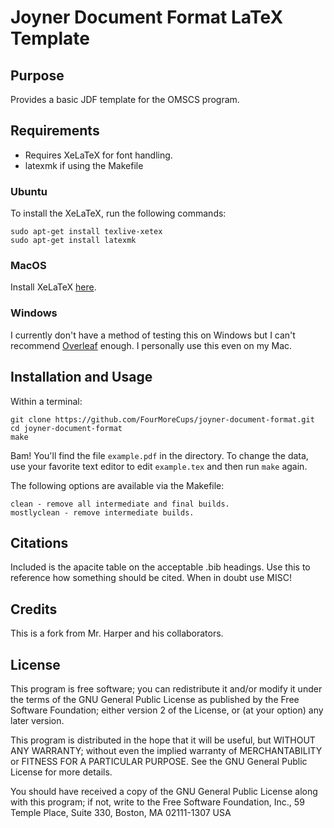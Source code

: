 Joyner Document Format LaTeX Template
============

## Purpose
Provides a basic JDF template for the OMSCS program.
## Requirements
- Requires XeLaTeX for font handling.
- latexmk if using the Makefile

### Ubuntu
To install the XeLaTeX, run the following commands:
```
sudo apt-get install texlive-xetex
sudo apt-get install latexmk
```

### MacOS
Install XeLaTeX [here](http://www.tug.org/mactex/index.html).

### Windows
I currently don't have a method of testing this on Windows but I can't
recommend [Overleaf](https://www.overleaf.com/) enough. I personally use this
even on my Mac.

## Installation and Usage
Within a terminal:
```
git clone https://github.com/FourMoreCups/joyner-document-format.git
cd joyner-document-format
make
```
Bam! You'll find the file `example.pdf` in the directory.
To change the data, use your favorite text editor to edit `example.tex` and then run `make` again.

The following options are available via the Makefile:
```
clean - remove all intermediate and final builds.
mostlyclean - remove intermediate builds.
```

## Citations
Included is the apacite table on the acceptable .bib headings. Use this to
reference how something should be cited. When in doubt use MISC!

## Credits
This is a fork from Mr. Harper and his collaborators.

## License
This program is free software; you can redistribute it and/or modify it under
the terms of the GNU General Public License as published by the Free Software
Foundation; either version 2 of the License, or (at your option) any later
version.

This program is distributed in the hope that it will be useful, but WITHOUT ANY
WARRANTY; without even the implied warranty of MERCHANTABILITY or FITNESS FOR A
PARTICULAR PURPOSE.  See the GNU General Public License for more details.

You should have received a copy of the GNU General Public License along with
this program; if not, write to the Free Software Foundation, Inc., 59 Temple
Place, Suite 330, Boston, MA  02111-1307  USA
